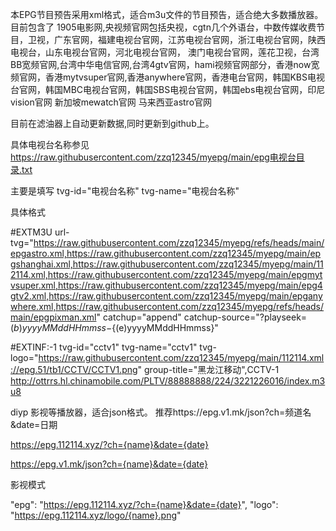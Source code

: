 本EPG节目预告采用xml格式，适合m3u文件的节目预告，适合绝大多数播放器。 目前包含了 1905电影网,央视频官网包括央视，cgtn几个外语台，中数传媒收费节目，卫视，广东官网，福建电视台官网，江苏电视台官网，浙江电视台官网，陕西电视台，山东电视台官网，河北电视台官网， 澳门电视台官网，莲花卫视，台湾BB宽频官网,台湾中华电信官网,台湾4gtv官网，hami视频官网部分，香港now宽频官网，香港mytvsuper官网,香港anywhere官网，香港电台官网，韩国KBS电视台官网，韩国MBC电视台官网，韩国SBS电视台官网，韩国ebs电视台官网，印尼vision官网 新加坡mewatch官网 马来西亚astro官网

目前在滤油器上自动更新数据,同时更新到github上。

具体电视台名称参见 https://raw.githubusercontent.com/zzq12345/myepg/main/epg电视台目录.txt 


主要是填写 tvg-id="电视台名称" tvg-name="电视台名称"

具体格式

#EXTM3U url-tvg="https://raw.githubusercontent.com/zzq12345/myepg/refs/heads/main/epgastro.xml,https://raw.githubusercontent.com/zzq12345/myepg/main/epgshanghai.xml,https://raw.githubusercontent.com/zzq12345/myepg/main/112114.xml,https://raw.githubusercontent.com/zzq12345/myepg/main/epgmytvsuper.xml,https://raw.githubusercontent.com/zzq12345/myepg/main/epg4gtv2.xml,https://raw.githubusercontent.com/zzq12345/myepg/main/epganywhere.xml,https://raw.githubusercontent.com/zzq12345/myepg/refs/heads/main/epgpixman.xml" catchup="append" catchup-source="?playseek=${(b)yyyyMMddHHmmss}-${(e)yyyyMMddHHmmss}"


#EXTINF:-1 tvg-id="cctv1" tvg-name="cctv1" tvg-logo="https://raw.githubusercontent.com/zzq12345/myepg/main/112114.xml://epg.51/tb1/CCTV/CCTV1.png" group-title="黑龙江移动",CCTV-1 http://ottrrs.hl.chinamobile.com/PLTV/88888888/224/3221226016/index.m3u8

diyp 影视等播放器，适合json格式。
推荐https://epg.v1.mk/json?ch=频道名&date=日期


https://epg.112114.xyz/?ch={name}&date={date}


https://epg.v1.mk/json?ch={name}&date={date}


影视模式

"epg": "https://epg.112114.xyz/?ch={name}&date={date}",
                                 "logo": "https://epg.112114.xyz/logo/{name}.png"

